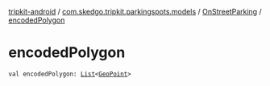 [tripkit-android](../../index.md) / [com.skedgo.tripkit.parkingspots.models](../index.md) / [OnStreetParking](index.md) / [encodedPolygon](./encoded-polygon.md)

# encodedPolygon

`val encodedPolygon: `[`List`](https://kotlinlang.org/api/latest/jvm/stdlib/kotlin.collections/-list/index.html)`<`[`GeoPoint`](../../com.skedgo.tripkit.location/-geo-point/index.md)`>`